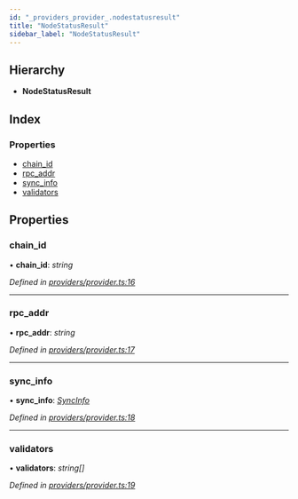 ```yaml
---
id: "_providers_provider_.nodestatusresult"
title: "NodeStatusResult"
sidebar_label: "NodeStatusResult"
---
```


## Hierarchy

* **NodeStatusResult**

## Index

### Properties

* [chain_id](_providers_provider_.nodestatusresult.md#chain_id)
* [rpc_addr](_providers_provider_.nodestatusresult.md#rpc_addr)
* [sync_info](_providers_provider_.nodestatusresult.md#sync_info)
* [validators](_providers_provider_.nodestatusresult.md#validators)

## Properties

###  chain_id

• **chain_id**: *string*

*Defined in [providers/provider.ts:16](https://github.com/nearprotocol/nearlib/blob/57ba3df/src.ts/providers/provider.ts#L16)*

___

###  rpc_addr

• **rpc_addr**: *string*

*Defined in [providers/provider.ts:17](https://github.com/nearprotocol/nearlib/blob/57ba3df/src.ts/providers/provider.ts#L17)*

___

###  sync_info

• **sync_info**: *[SyncInfo](_providers_provider_.syncinfo.md)*

*Defined in [providers/provider.ts:18](https://github.com/nearprotocol/nearlib/blob/57ba3df/src.ts/providers/provider.ts#L18)*

___

###  validators

• **validators**: *string[]*

*Defined in [providers/provider.ts:19](https://github.com/nearprotocol/nearlib/blob/57ba3df/src.ts/providers/provider.ts#L19)*
